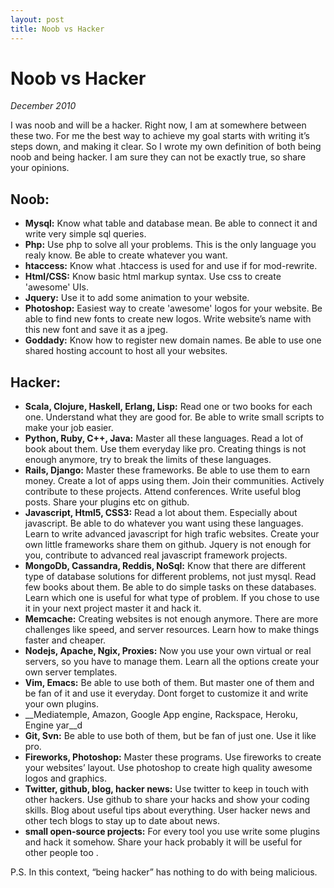 ```yaml
---
layout: post
title: Noob vs Hacker
---
```


# Noob vs Hacker 

_December 2010_

I was noob and will be a hacker.  Right now, I am at somewhere between
these two.  For me the best way to achieve my goal starts with writing it’s
steps down, and making it clear.  So I wrote my own definition of both
being noob and being hacker.  I am sure they can not be exactly true, so
share your opinions.  

## Noob:

* __Mysql:__ Know what table and database mean. Be able to connect it and write very simple sql queries. 
* __Php:__ Use php to solve all your problems. This is the only language you realy know. Be able to create whatever you want.
* __htaccess:__ Know what .htaccess is used for and use if for mod-rewrite.
* __Html/CSS:__ Know basic html markup syntax. Use css to create 'awesome' UIs.
* __Jquery:__ Use it to add some animation to your website. 
* __Photoshop:__ Easiest way to create 'awesome' logos for your website. Be able to find new fonts to create new logos. Write website’s name with this new font and save it as a jpeg.
* __Goddady:__ Know how to register new domain names.  Be able to use one shared hosting account to host all your websites.

## Hacker:

* __Scala, Clojure, Haskell, Erlang, Lisp:__ Read one or two books for each one. Understand what they are good for. Be able to write small scripts to make your job easier. 
* __Python, Ruby, C++, Java:__ Master all these languages. Read a lot of book about them. Use them everyday like pro. Creating things is not enough anymore, try to break the limits of these languages.
* __Rails, Django:__ Master these frameworks. Be able to use them to earn money. Create a lot of apps using them. Join their communities. Actively contribute to these projects. Attend conferences. Write useful blog posts. Share your plugins etc on github.
* __Javascript, Html5, CSS3:__ Read a lot about them. Especially about javascript. Be able to do whatever you want using these languages. Learn to write advanced javascript for high trafic websites. Create your own little frameworks share them on github. Jquery is not enough for you, contribute to advanced real javascript framework projects.
* __MongoDb, Cassandra, Reddis, NoSql:__ Know that there are different type of database solutions for different problems, not just mysql. Read few books about them. Be able to do simple tasks on these databases. Learn which one is useful for what type of problem. If you chose to use it in your next project master it and hack it. 
* __Memcache:__ Creating websites is not enough anymore. There are more challenges like speed, and server resources. Learn how to make things faster and cheaper. 
* __Nodejs, Apache, Ngix, Proxies:__ Now you use your own virtual or real servers, so you have to manage them. Learn all the options create your own server templates. 
* __Vim, Emacs:__ Be able to use both of them. But master one of them and be fan of it and use it everyday. Dont forget to customize it and write your own plugins.
* __Mediatemple, Amazon, Google App engine, Rackspace, Heroku, Engine yar__d
* __Git, Svn:__ Be able to use both of them, but be fan of just one. Use it like pro.
* __Fireworks, Photoshop:__ Master these programs. Use fireworks to create your websites’ layout. Use photoshop to create high quality awesome logos and graphics.
* __Twitter, github, blog, hacker news:__ Use twitter to keep in touch with other hackers. Use github to share your hacks and show your coding skills. Blog about useful tips about everything. User hacker news and other tech blogs to stay up to date about news.
* __small open-source projects:__ For every tool you use write some plugins and hack it somehow. Share your hack probably it will be useful for other people too .

P.S. In this context, “being hacker” has nothing to do with being malicious.

